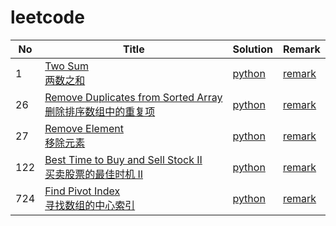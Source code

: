 # leetcode

| No | Title | Solution | Remark |
|----| ----- | -------- | ------ |
|  1 | [Two Sum](https://leetcode.com/problems/two-sum/) <br/> [两数之和](https://leetcode-cn.com/problems/two-sum/)  | [python](https://github.com/dym0080/leetcode/blob/master/code/1/1_two_sum.py)  | [remark](https://github.com/dym0080/leetcode/blob/master/code/1)
| 26 |  [Remove Duplicates from Sorted Array](https://leetcode.com/problems/remove-duplicates-from-sorted-array/) <br /> [删除排序数组中的重复项](https://leetcode-cn.com/problems/remove-duplicates-from-sorted-array/)  | [python](https://github.com/dym0080/leetcode/blob/master/code/26/26_remove_dulicates_from_sorted_array)| [remark](https://github.com/dym0080/leetcode/blob/master/code/26)|
| 27 | [Remove Element](https://leetcode.com/problems/remove-element/) <br />[移除元素](https://leetcode-cn.com/problems/remove-element/)| [python](https://github.com/dym0080/leetcode/blob/master/code/27/27_remove_element.py)|[remark](https://github.com/dym0080/leetcode/blob/master/code/27)|
| 122 | [Best Time to Buy and Sell Stock II](https://leetcode.com/problems/best-time-to-buy-and-sell-stock-ii/) <br/> [买卖股票的最佳时机 II](https://leetcode-cn.com/problems/best-time-to-buy-and-sell-stock-ii/) | [python](https://github.com/dym0080/leetcode/blob/master/code/122/122_best_time_to_buy_and_sell_stock_ii.py) | [remark](https://github.com/dym0080/leetcode/blob/master/code/122)
| 724 | [Find Pivot Index](https://leetcode.com/problems/find-pivot-index/) <br/> [寻找数组的中心索引](https://leetcode-cn.com/problems/find-pivot-index/) | [python](https://github.com/dym0080/leetcode/blob/master/code/724/724_find_pivot_index.py) | [remark](https://github.com/dym0080/leetcode/blob/master/code/724)
